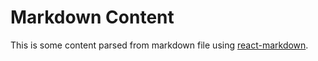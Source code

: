 # Markdown Content

This is some content parsed from markdown file using [react-markdown](https://github.com/remarkjs/react-markdown).
